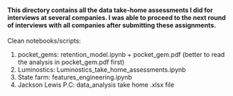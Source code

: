 #### This directory contains all the data take-home assessments I did for interviews at several companies. I was able to proceed to the next round of interviews with all companies after submitting these assignments.  
Clean notebooks/scripts:

1. pocket_gems: retention_model.ipynb + pocket_gem.pdf (better to read the analysis in pocket_gem.pdf first)
2. Luminostics: Luminostics_take_home_assessments.ipynb
3. State farm: features_engineering.ipynb
4. Jackson Lewis P.C: data_analysis take home .xlsx file
